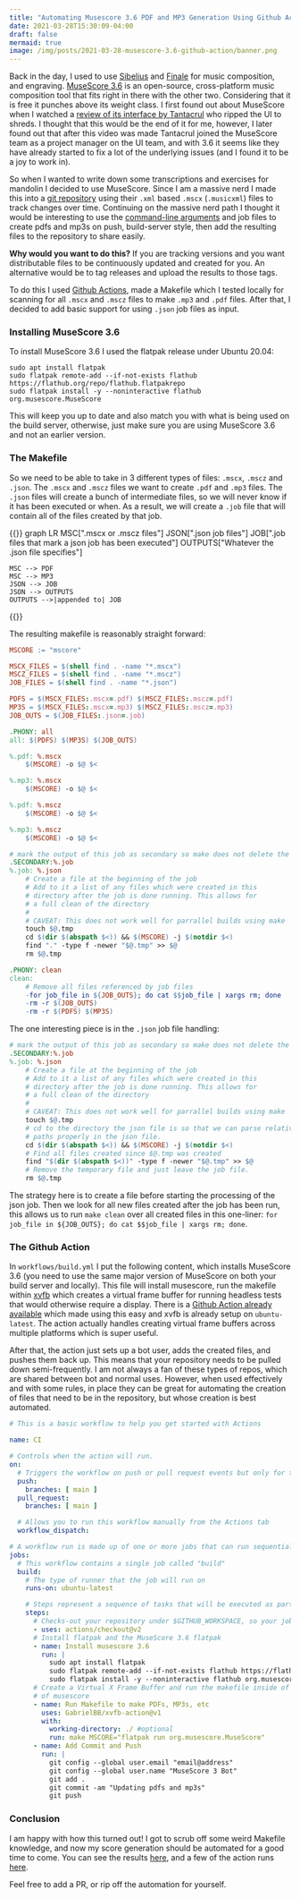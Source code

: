 ```yaml
---
title: "Automating Musescore 3.6 PDF and MP3 Generation Using Github Actions"
date: 2021-03-28T15:30:09-04:00
draft: false
mermaid: true
image: /img/posts/2021-03-28-musescore-3.6-github-action/banner.png
---
```


Back in the day, I used to use [Sibelius][sibelius] and [Finale][finale] for music composition, and engraving. [MuseScore 3.6](https://musescore.org) is an open-source, cross-platform music composition tool that fits right in there with the other two. Considering that it is free it punches above its weight class. I first found out about MuseScore when I watched a [review of its interface by Tantacrul](https://www.youtube.com/watch?v=4hZxo96x48A) who ripped the UI to shreds. I thought that this would be the end of it for me, however, I later found out that after this video was made Tantacrul joined the MuseScore team as a project manager on the UI team, and with 3.6 it seems like they have already started to fix a lot of the underlying issues (and I found it to be a joy to work in).

So when I wanted to write down some transcriptions and exercises for mandolin I decided to use MuseScore. Since I am a massive nerd I made this into a [git repository](https://github.com/cwoodall/scores) using their `.xml` based `.mscx` (`.musicxml`) files to track changes over time. Continuing on the massive nerd path I thought it would be interesting to use the [command-line arguments](https://musescore.org/en/handbook/3/command-line-options#Convert_a_score_to_PDF_from_the_command_line) and job files to create pdfs and mp3s on push, build-server style, then add the resulting files to the repository to share easily.

**Why would you want to do this?** If you are tracking versions and you want distributable files to be continuously updated and created for you. An alternative would be to tag releases and upload the results
to those tags.

<!-- more -->

To do this I used [Github Actions](https://github.com/features/actions), made a Makefile which I tested locally for scanning for all `.mscx` and `.mscz` files to make `.mp3` and `.pdf` files. After that, I decided to add basic support for using `.json` job files as input. 

### Installing MuseScore 3.6

To install MuseScore 3.6 I used the flatpak release under Ubuntu 20.04:

```shell
sudo apt install flatpak
sudo flatpak remote-add --if-not-exists flathub https://flathub.org/repo/flathub.flatpakrepo
sudo flatpak install -y --noninteractive flathub org.musescore.MuseScore          
```

This will keep you up to date and also match you with what is being used on the build server, otherwise, just make sure you are using MuseScore 3.6 and not an earlier version.

### The Makefile

So we need to be able to take in 3 different types of files: `.mscx`, `.mscz` and `.json`. The `.mscx` and `.mscz` files we want to create `.pdf` and `.mp3` files. The `.json` files will create a bunch of intermediate files, so we will never know if it has been executed or when. As a result, we will create a `.job` file that will contain all of the files created by that job.

{{<mermaid align="center">}}
graph LR
    MSC[".mscx or .mscz files"]
    JSON[".json job files"]
    JOB[".job files that mark a json job has been executed"]
    OUTPUTS["Whatever the .json file specifies"]

    MSC --> PDF
    MSC --> MP3
    JSON --> JOB
    JSON --> OUTPUTS
    OUTPUTS -->|appended to| JOB
{{</mermaid>}}

The resulting makefile is reasonably straight forward:

```makefile
MSCORE := "mscore"

MSCX_FILES = $(shell find . -name "*.mscx")
MSCZ_FILES = $(shell find . -name "*.mscz")
JOB_FILES = $(shell find . -name "*.json")

PDFS = $(MSCX_FILES:.mscx=.pdf) $(MSCZ_FILES:.mscz=.pdf)
MP3S = $(MSCX_FILES:.mscx=.mp3) $(MSCZ_FILES:.mscz=.mp3)
JOB_OUTS = $(JOB_FILES:.json=.job)

.PHONY: all
all: $(PDFS) $(MP3S) $(JOB_OUTS)

%.pdf: %.mscx
    $(MSCORE) -o $@ $<

%.mp3: %.mscx
    $(MSCORE) -o $@ $<

%.pdf: %.mscz
    $(MSCORE) -o $@ $<

%.mp3: %.mscz
    $(MSCORE) -o $@ $<

# mark the output of this job as secondary so make does not delete the intermediate files
.SECONDARY:%.job
%.job: %.json
    # Create a file at the beginning of the job
    # Add to it a list of any files which were created in this
    # directory after the job is done running. This allows for
    # a full clean of the directory
    # 
    # CAVEAT: This does not work well for parrallel builds using make
    touch $@.tmp
    cd $(dir $(abspath $<)) && $(MSCORE) -j $(notdir $<) 
    find "." -type f -newer "$@.tmp" >> $@
    rm $@.tmp

.PHONY: clean
clean:
    # Remove all files referenced by job files
    -for job_file in ${JOB_OUTS}; do cat $$job_file | xargs rm; done
    -rm -r $(JOB_OUTS)
    -rm -r $(PDFS) $(MP3S)

```

The one interesting piece is in the `.json` job file handling:

```makefile
# mark the output of this job as secondary so make does not delete the intermediate files
.SECONDARY:%.job
%.job: %.json
    # Create a file at the beginning of the job
    # Add to it a list of any files which were created in this
    # directory after the job is done running. This allows for
    # a full clean of the directory
    # 
    # CAVEAT: This does not work well for parrallel builds using make
    touch $@.tmp
    # cd to the directory the json file is so that we can parse relative
    # paths properly in the json file.
    cd $(dir $(abspath $<)) && $(MSCORE) -j $(notdir $<) 
    # Find all files created since $@.tmp was created
    find "$(dir $(abspath $<))" -type f -newer "$@.tmp" >> $@
    # Remove the temporary file and just leave the job file.
    rm $@.tmp
```

The strategy here is to create a file before starting the processing of the json job. Then we look for all new files created after the job has been run, this allows us to run `make clean` over all created files in this one-liner: `for job_file in ${JOB_OUTS}; do cat $$job_file | xargs rm; done`. 

### The Github Action

In `workflows/build.yml` I put the following content, which installs MuseScore 3.6 (you need to use the same major version of MuseScore on both your build server and locally). This file will install musescore, 
run the makefile within [xvfb](http://elementalselenium.com/tips/38-headless) which creates a virtual frame buffer for running headless tests that would otherwise require a display. There is a [Github Action already available](https://github.com/marketplace/actions/gabrielbb-xvfb-action) which made using this easy and xvfb is already setup on `ubuntu-latest`. The action actually handles creating virtual frame buffers across multiple platforms which is super useful.

After that, the action just sets up a bot user, adds the created files, and pushes them back up. This means that your repository needs to be pulled down semi-frequently. I am not always a fan of these types of repos, which are shared between bot and normal uses. However, when used effectively and with some rules, in place they can be great for automating the creation of files that need to be in the repository, but whose creation is best automated.

```yml
# This is a basic workflow to help you get started with Actions

name: CI

# Controls when the action will run. 
on:
  # Triggers the workflow on push or pull request events but only for the main branch
  push:
    branches: [ main ]
  pull_request:
    branches: [ main ]

  # Allows you to run this workflow manually from the Actions tab
  workflow_dispatch:

# A workflow run is made up of one or more jobs that can run sequentially or in parallel
jobs:
  # This workflow contains a single job called "build"
  build:
    # The type of runner that the job will run on
    runs-on: ubuntu-latest

    # Steps represent a sequence of tasks that will be executed as part of the job
    steps:
      # Checks-out your repository under $GITHUB_WORKSPACE, so your job can access it
      - uses: actions/checkout@v2
      # Install flatpak and the MuseScore 3.6 flatpak
      - name: Install musescore 3.6
        run: |
          sudo apt install flatpak
          sudo flatpak remote-add --if-not-exists flathub https://flathub.org/repo/flathub.flatpakrepo
          sudo flatpak install -y --noninteractive flathub org.musescore.MuseScore          
      # Create a Virtual X Frame Buffer and run the makefile inside of it using the flatpak installation
      # of musescore
      - name: Run Makefile to make PDFs, MP3s, etc
        uses: GabrielBB/xvfb-action@v1
        with:
          working-directory: ./ #optional
          run: make MSCORE="flatpak run org.musescore.MuseScore"
      - name: Add Commit and Push
        run: |
          git config --global user.email "email@address"
          git config --global user.name "MuseScore 3 Bot"
          git add .
          git commit -am "Updating pdfs and mp3s"
          git push
```

### Conclusion

I am happy with how this turned out! I got to scrub off some weird Makefile knowledge, and now my score generation should be automated for a good time to come. You can see the results [here](https://github.com/cwoodall/scores), and a few of the action runs [here](https://github.com/cwoodall/scores/actions).

Feel free to add a PR, or rip off the automation for yourself.


[sibelius]: https://www.avid.com/sibelius
[finale]: https://www.finalemusic.com/
